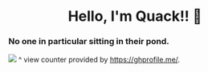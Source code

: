 <h1 align="center">Hello, I'm Quack!! 👋</h1>
<h3 align="left">No one in particular sitting in their pond.</h3>

![](https://api.ghprofile.me/view?username=quaackk&style=flat-square&color=FFD700)
^ view counter provided by https://ghprofile.me/.



<!--
**quaackk/quaackk** is a ✨ _special_ ✨ repository because its `README.md` (this file) appears on your GitHub profile.

Here are some ideas to get you started:

- 🔭 I’m currently working on ...
- 🌱 I’m currently learning ...
- 👯 I’m looking to collaborate on ...
- 🤔 I’m looking for help with ...
- 💬 Ask me about ...
- 📫 How to reach me: ...
- 😄 Pronouns: ...
- ⚡ Fun fact: ...
-->
